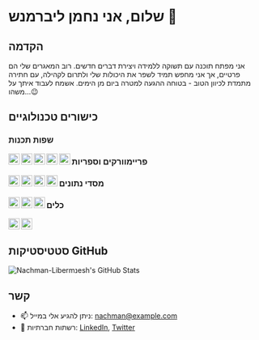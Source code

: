 # שלום, אני נחמן ליברמנש 👋

## הקדמה
אני מפתח תוכנה עם תשוקה ללמידה ויצירת דברים חדשים. רוב המאגרים שלי הם פרטיים, אך אני מחפש תמיד לשפר את היכולות שלי ולתרום לקהילה, עם חתירה מתמדת לכיוון הטוב - בטוחה ההגעה למטרה ביום מן הימים.
אשמח לעבוד איתך על משהו...😉

## כישורים טכנולוגיים
### שפות תכנות
<img width="22px" title="Java" align="left" src="https://raw.githubusercontent.com/rahulbanerjee26/githubAboutMeGenerator/main/icons/java.svg">
<img width="22px" title="HTML" align="left" src="https://raw.githubusercontent.com/rahulbanerjee26/githubAboutMeGenerator/main/icons/html.svg">
<img width="22px" title="CSS" align="left" src="https://raw.githubusercontent.com/rahulbanerjee26/githubAboutMeGenerator/main/icons/css.svg">
<img width="22px" title="JavaScript" align="left" src="https://raw.githubusercontent.com/rahulbanerjee26/githubAboutMeGenerator/main/icons/javascript.svg">
<img width="22px" title="TypeScript" align="left" src="https://raw.githubusercontent.com/rahulbanerjee26/githubAboutMeGenerator/main/icons/typescript.svg">

### פריימוורקים וספריות
<img width="22px" title="React" align="left" src="https://raw.githubusercontent.com/rahulbanerjee26/githubAboutMeGenerator/main/icons/reactjs.svg">
<img width="22px" title="Next.js" align="left" src="https://raw.githubusercontent.com/rahulbanerjee26/githubAboutMeGenerator/main/icons/nextjs.svg">
<img width="22px" title="Node.js" align="left" src="https://raw.githubusercontent.com/rahulbanerjee26/githubAboutMeGenerator/main/icons/nodejs.svg">
<img width="22px" title="Express.js" align="left" src="https://raw.githubusercontent.com/rahulbanerjee26/githubAboutMeGenerator/main/icons/express.svg">

### מסדי נתונים
<img width="22px" title="MySQL" align="left" src="https://raw.githubusercontent.com/rahulbanerjee26/githubAboutMeGenerator/main/icons/mysql.svg">
<img width="22px" title="MongoDB" align="left" src="https://raw.githubusercontent.com/rahulbanerjee26/githubAboutMeGenerator/main/icons/mongodb.svg">
<img width="22px" title="Mongoose" align="left" src="https://mongoosejs.com/docs/images/mongoose5_62x30_transparent.png">

### כלים
<img width="22px" title="Git" align="left" src="https://raw.githubusercontent.com/rahulbanerjee26/githubAboutMeGenerator/main/icons/git.svg">
<img width="22px" title="GitHub" align="left" src="https://raw.githubusercontent.com/rahulbanerjee26/githubAboutMeGenerator/main/icons/github.svg">

<br clear="left"/>

## סטטיסטיקות GitHub
<p>
<picture>
  <source media="(prefers-color-scheme: dark)" srcset="https://github-readme-stats.vercel.app/api?username=Nachman-Libermensh&show_icons=true&theme=dark">
  <img alt="Nachman-Libermנesh's GitHub Stats" src="https://github-readme-stats.vercel.app/api?username=Nachman-Libermנesh&show_icons=true&theme=default">
</picture>
</p>

<!-- <p> 
<picture>
  <source media="(prefers-color-scheme: dark)" srcset="https://github-readme-stats.vercel.app/api/top-langs/?username=Nachman-Libermנesh&layout=compact&theme=dark">
  <img alt="Top Langs" src="https://github-readme-stats.vercel.app/api/top-langs/?username=Nachman-Libermנesh&layout=compact&theme=default">
</picture>
</p>-->
<!--
## פרויקטים עיקריים
- **פרויקט א**: מערכת 
- **פרויקט ב**: תיאור קצר של הפרויקט ומה הוא עושה.
- **פרויקט ג**: תיאור קצר של הפרויקט ומה הוא עושה.
-->
## קשר
- 📫 ניתן להגיע אלי במייל: [nachman@example.com](mailto:nachman@example.com)
- 🔗 רשתות חברתיות: [LinkedIn](https://www.linkedin.com), [Twitter](https://twitter.com)
